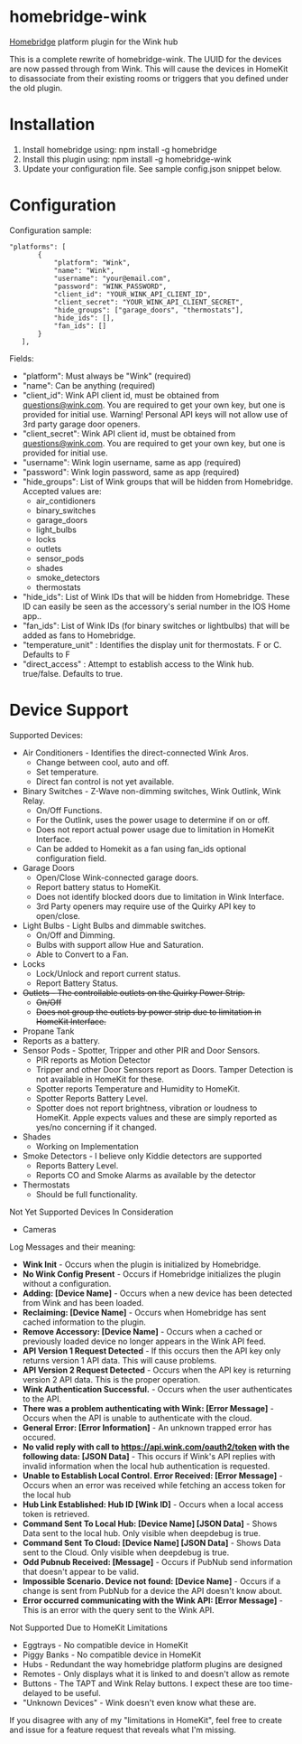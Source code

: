 # homebridge-wink
[Homebridge](https://github.com/nfarina/homebridge) platform plugin for the Wink hub

This is a complete rewrite of homebridge-wink. The UUID for the devices are now passed through from Wink. This will cause the devices in HomeKit to disassociate from their existing rooms or triggers that you defined under the old plugin.

# Installation

1. Install homebridge using: npm install -g homebridge
2. Install this plugin using: npm install -g homebridge-wink
3. Update your configuration file. See sample config.json snippet below.

# Configuration

Configuration sample:

 ```
"platforms": [
		{
			"platform": "Wink",
			"name": "Wink",
			"username": "your@email.com",
			"password": "WINK_PASSWORD",
			"client_id": "YOUR_WINK_API_CLIENT_ID",
			"client_secret": "YOUR_WINK_API_CLIENT_SECRET",
			"hide_groups": ["garage_doors", "thermostats"],
			"hide_ids": [],
			"fan_ids": []
		}
	],

```

Fields:

* "platform": Must always be "Wink" (required)
* "name": Can be anything (required)
* "client_id": Wink API client id, must be obtained from questions@wink.com. You are required to get your own key, but one is provided for initial use. Warning! Personal API keys will not allow use of 3rd party garage door openers.
* "client_secret": Wink API client id, must be obtained from questions@wink.com. You are required to get your own key, but one is provided for initial use.
* "username": Wink login username, same as app (required)
* "password": Wink login password, same as app (required)
* "hide_groups": List of Wink groups that will be hidden from Homebridge. Accepted values are:  
  * air_contidioners  
  * binary_switches  
  * garage_doors  
  * light_bulbs  
  * locks  
  * outlets  
  * sensor_pods  
  * shades
  * smoke_detectors  
  * thermostats
* "hide_ids": List of Wink IDs that will be hidden from Homebridge. These ID can easily be seen as the accessory's serial number in the IOS Home app..
* "fan_ids": List of Wink IDs (for binary switches or lightbulbs) that will be added as fans to Homebridge.
* "temperature_unit" : Identifies the display unit for thermostats. F or C. Defaults to F
* "direct_access" : Attempt to establish access to the Wink hub. true/false. Defaults to true.

# Device Support

Supported Devices:

* Air Conditioners - Identifies the direct-connected Wink Aros.
  * Change between cool, auto and off.
  * Set temperature.
  * Direct fan control is not yet available.
* Binary Switches - Z-Wave non-dimming switches, Wink Outlink, Wink Relay.
  * On/Off Functions.
  * For the Outlink, uses the power usage to determine if on or off.
  * Does not report actual power usage due to limitation in HomeKit Interface.
  * Can be added to Homekit as a fan using fan_ids optional configuration field.
* Garage Doors
  * Open/Close Wink-connected garage doors.
  * Report battery status to HomeKit.
  * Does not identify blocked doors due to limitation in Wink Interface.
  * 3rd Party openers may require use of the Quirky API key to open/close.
* Light Bulbs - Light Bulbs and dimmable switches.
  * On/Off and Dimming.
  * Bulbs with support allow Hue and Saturation.
  * Able to Convert to a Fan.
* Locks
  * Lock/Unlock and report current status.
  * Report Battery Status.
* <s>Outlets - The controllable outlets on the Quirky Power Strip.</s>
  * <s>On/Off</s>
  * <s>Does not group the outlets by power strip due to limitation in HomeKit Interface.</s>
* Propane Tank
 * Reports as a battery.
* Sensor Pods - Spotter, Tripper and other PIR and Door Sensors.
  * PIR reports as Motion Detector
  * Tripper and other Door Sensors report as Doors. Tamper Detection is not available in HomeKit for these.
  * Spotter reports Temperature and Humidity to HomeKit.
  * Spotter Reports Battery Level.
  * Spotter does not report brightness, vibration or loudness to HomeKit. Apple expects values and these are simply reported as yes/no concerning if it changed.
* Shades
  * Working on Implementation
* Smoke Detectors - I believe only Kiddie detectors are supported
  * Reports Battery Level.
  * Reports CO and Smoke Alarms as available by the detector
* Thermostats
  * Should be full functionality.

Not Yet Supported Devices In Consideration

* Cameras

Log Messages and their meaning:
 
 * <b>Wink Init</b> - Occurs when the plugin is initialized by Homebridge.
 * <b>No Wink Config Present</b> - Occurs if Homebridge initializes the plugin without a configuration.
 * <b>Adding: [Device Name]</b> - Occurs when a new device has been detected from Wink and has been loaded.
 * <b>Reclaiming: [Device Name]</b> - Occurs when Homebridge has sent cached information to the plugin.
 * <b>Remove Accessory: [Device Name]</b> - Occurs when a cached or previously loaded device no longer appears in the Wink API feed.
 * <b>API Version 1 Request Detected</b> - If this occurs then the API key only returns version 1 API data. This will cause problems.
 * <b>API Version 2 Request Detected</b> - Occurs when the API key is returning version 2 API data. This is the proper operation.
 * <b>Wink Authentication Successful.</b> - Occurs when the user authenticates to the API.
 * <b>There was a problem authenticating with Wink: [Error Message]</b> - Occurs when the API is unable to authenticate with the cloud.
 * <b>General Error: [Error Information]</b> - An unknown trapped error has occured.
 * <b>No valid reply with call to https://api.wink.com/oauth2/token with the following data: [JSON Data]</b> - This occurs if Wink's API replies with invalid information when the local hub authentication is requested.
 * <b>Unable to Establish Local Control. Error Received: [Error Message]</b> - Occurs when an error was received while fetching an access token for the local hub
 * <b>Hub Link Established: Hub ID [Wink ID]</b> - Occurs when a local access token is retrieved. 
 * <b>Command Sent To Local Hub: [Device Name] [JSON Data]</b> - Shows Data sent to the local hub. Only visible when deepdebug is true.
 * <b>Command Sent To Cloud: [Device Name] [JSON Data]</b> - Shows Data sent to the Cloud. Only visible when deepdebug is true.
 * <b>Odd Pubnub Received: [Message]</b> - Occurs if PubNub send information that doesn't appear to be valid.
 * <b>Impossible Scenario. Device not found: [Device Name]</b> - Occurs if a change is sent from PubNub for a device the API doesn't know about.
 * <b>Error occurred communicating with the Wink API: [Error Message]</b> - This is an error with the query sent to the Wink API.


Not Supported Due to HomeKit Limitations

* Eggtrays - No compatible device in HomeKit
* Piggy Banks - No compatible device in HomeKit
* Hubs - Redundant the way homebridge platform plugins are designed
* Remotes - Only displays what it is linked to and doesn't allow as remote
* Buttons - The TAPT and Wink Relay buttons. I expect these are too time-delayed to be useful.
* "Unknown Devices" - Wink doesn't even know what these are.

If you disagree with any of my "limitations in HomeKit", feel free to create and issue for a feature request that reveals what I'm missing.

